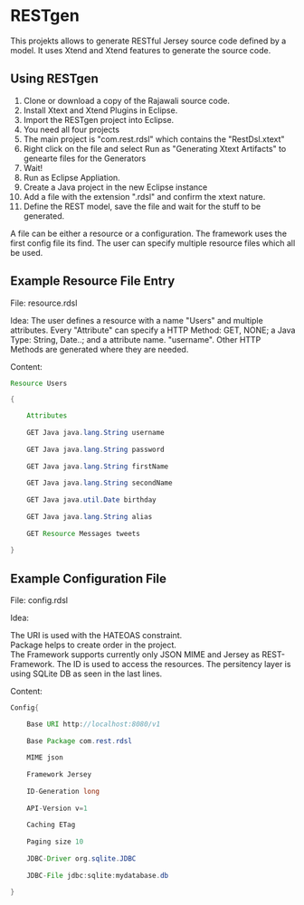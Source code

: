 RESTgen
=======

This projekts allows to generate RESTful Jersey source code defined by a model. It uses Xtend and Xtend features to generate the source code. 


## Using RESTgen

1. Clone or download a copy of the Rajawali source code.
2. Install Xtext and Xtend Plugins in Eclipse.
2. Import the RESTgen project into Eclipse.
3. You need all four projects
4. The main project is "com.rest.rdsl" which contains the "RestDsl.xtext" 
5. Right click on the file and select Run as "Generating Xtext Artifacts" to genearte files for the Generators
6. Wait!
7. Run as Eclipse Appliation.
8. Create a Java project in the new Eclipse instance
9. Add a file with the extension ".rdsl" and confirm the xtext nature. 
10. Define the REST model, save the file and wait for the stuff to be generated.

A file can be either a resource or a configuration. The framework uses the first config file its find. The user can specify multiple resource files which all be used. 

## Example Resource File Entry

File: resource.rdsl

Idea: The user defines a resource with a name "Users" and multiple attributes. Every "Attribute" can specify a HTTP Method: GET, NONE; a Java Type: String, Date..; and a attribute name. "username". Other HTTP Methods are generated where they are needed. 

Content:  
```java 
Resource Users 

{ 

	Attributes 
	
	GET Java java.lang.String username 
	
	GET Java java.lang.String password 
	
	GET Java java.lang.String firstName 
	
	GET Java java.lang.String secondName 
	
	GET Java java.util.Date birthday 
	
    GET Java java.lang.String alias 
	
	GET Resource Messages tweets  
	
} 
```
## Example Configuration File 

File: config.rdsl 

Idea:  

The URI is used with the HATEOAS constraint.  
Package helps to create order in the project.  
The Framework supports currently only JSON MIME and Jersey as REST-Framework. The ID is used to access the resources. 
The persitency layer is using SQLite DB as seen in the last lines. 

Content:  
```java
Config{ 

	Base URI http://localhost:8080/v1  
	
	Base Package com.rest.rdsl 
	
	MIME json 
	
	Framework Jersey 
	
	ID-Generation long  
	
	API-Version v=1 
	
	Caching ETag 
	
	Paging size 10 
	
	JDBC-Driver org.sqlite.JDBC 
	
	JDBC-File jdbc:sqlite:mydatabase.db 
	
} 
```